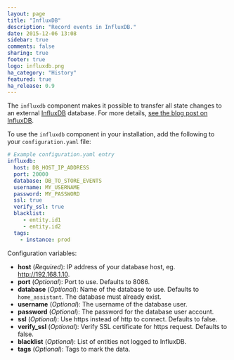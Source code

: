 ```yaml
---
layout: page
title: "InfluxDB"
description: "Record events in InfluxDB."
date: 2015-12-06 13:08
sidebar: true
comments: false
sharing: true
footer: true
logo: influxdb.png
ha_category: "History"
featured: true
ha_release: 0.9
---
```


The `influxdb` component makes it possible to transfer all state changes to an external [InfluxDB](https://influxdb.com/) database. For more details, [see the blog post on InfluxDB](/blog/2015/12/07/influxdb-and-grafana/).

To use the `influxdb` component in your installation, add the following to your `configuration.yaml` file:

```yaml
# Example configuration.yaml entry
influxdb:
  host: DB_HOST_IP_ADDRESS
  port: 20000
  database: DB_TO_STORE_EVENTS
  username: MY_USERNAME
  password: MY_PASSWORD
  ssl: true
  verify_ssl: true
  blacklist:
     - entity.id1
     - entity.id2
  tags:
    - instance: prod
```

Configuration variables:

- **host** (*Required*): IP address of your database host, eg. http://192.168.1.10.
- **port** (*Optional*): Port to use. Defaults to 8086.
- **database** (*Optional*): Name of the database to use. Defaults to `home_assistant`. The database must already exist.
- **username** (*Optional*): The username of the database user.
- **password** (*Optional*): The password for the database user account.
- **ssl** (*Optional*): Use https instead of http to connect. Defaults to false.
- **verify_ssl** (*Optional*): Verify SSL certificate for https request. Defaults to false.
- **blacklist** (*Optional*): List of entities not logged to InfluxDB.
- **tags** (*Optional*): Tags to mark the data.

